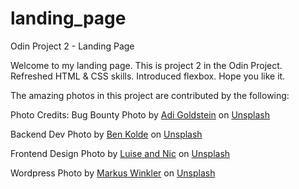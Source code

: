# landing_page
Odin Project 2 - Landing Page

Welcome to my landing page. This is project 2 in the Odin Project.
Refreshed HTML & CSS skills. Introduced flexbox. Hope you like it.

The amazing photos in this project are contributed by the following:

Photo Credits:
Bug Bounty Photo by <a href="https://unsplash.com/@adigold1?utm_content=creditCopyText&utm_medium=referral&utm_source=unsplash">Adi Goldstein</a> on <a href="https://unsplash.com/photos/teal-led-panel-EUsVwEOsblE?utm_content=creditCopyText&utm_medium=referral&utm_source=unsplash">Unsplash</a>

Backend Dev Photo by <a href="https://unsplash.com/@benkolde?utm_content=creditCopyText&utm_medium=referral&utm_source=unsplash">Ben Kolde</a> on <a href="https://unsplash.com/photos/white-and-black-laptop-bs2Ba7t69mM?utm_content=creditCopyText&utm_medium=referral&utm_source=unsplash">Unsplash</a>

Frontend Design Photo by <a href="https://unsplash.com/@luiseandnic?utm_content=creditCopyText&utm_medium=referral&utm_source=unsplash">Luise and Nic</a> on <a href="https://unsplash.com/photos/blue-flowers-in-tilt-shift-lens-w2ZmmPLDVjI?utm_content=creditCopyText&utm_medium=referral&utm_source=unsplash">Unsplash</a>

Wordpress Photo by <a href="https://unsplash.com/@markuswinkler?utm_content=creditCopyText&utm_medium=referral&utm_source=unsplash">Markus Winkler</a> on <a href="https://unsplash.com/photos/black-typewriter-on-green-table-U2-VxAIi24o?utm_content=creditCopyText&utm_medium=referral&utm_source=unsplash">Unsplash</a>
